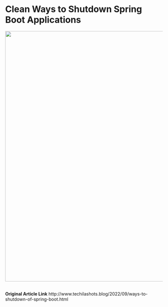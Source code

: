 # Clean Ways to Shutdown Spring Boot Applications

<img src="https://blogger.googleusercontent.com/img/b/R29vZ2xl/AVvXsEjCDgScqrK6XF0XOI2GsWxVolVgZllJgA3q5GfIhKvAqiGrR0Ymg8enRZI2Hi40W7nkgpJRRN-sFZMgOhrhjE-sPcScK2cwl085XUErUrVhG0TBR53lp9sNcKXaQEro4tR2gXWLyObsoGmZj0AxuF1NZ86QeigUFhVnb-ouIs1IK4qCz_D3fmz6z2D--w/w640-h360/skp_spring_boot_clean_shutdown.jpg" width="800"></img>


<br>
<b>Original Article Link</b>
http://www.techilashots.blog/2022/09/ways-to-shutdown-of-spring-boot.html
